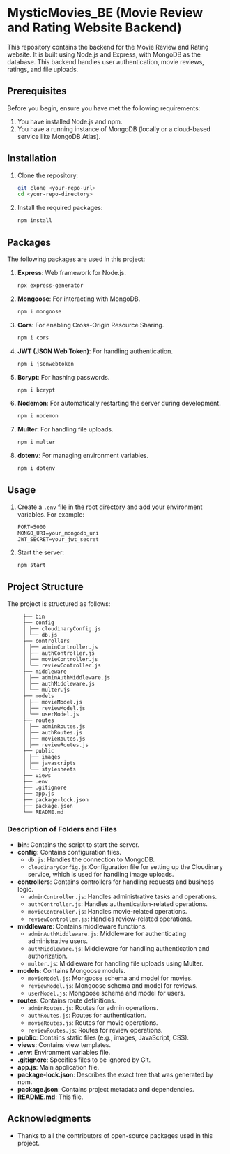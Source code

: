 # MysticMovies_BE (Movie Review and Rating Website Backend)

This repository contains the backend for the Movie Review and Rating website. It is built using Node.js and Express, with MongoDB as the database. This backend handles user authentication, movie reviews, ratings, and file uploads.

## Prerequisites

Before you begin, ensure you have met the following requirements:
1. You have installed Node.js and npm.
2. You have a running instance of MongoDB (locally or a cloud-based service like MongoDB Atlas).

## Installation

1. Clone the repository:
    ```bash
    git clone <your-repo-url>
    cd <your-repo-directory>
    ```

2. Install the required packages:
    ```bash
    npm install
    ```

## Packages

The following packages are used in this project:

1. **Express**: Web framework for Node.js.
    ```bash
    npx express-generator
    ```

2. **Mongoose**: For interacting with MongoDB.
    ```bash
    npm i mongoose
    ```

3. **Cors**: For enabling Cross-Origin Resource Sharing.
    ```bash
    npm i cors
    ```

4. **JWT (JSON Web Token)**: For handling authentication.
    ```bash
    npm i jsonwebtoken
    ```

5. **Bcrypt**: For hashing passwords.
    ```bash
    npm i bcrypt
    ```

6. **Nodemon**: For automatically restarting the server during development.
    ```bash
    npm i nodemon
    ```

7. **Multer**: For handling file uploads.
    ```bash
    npm i multer
    ```

8. **dotenv**: For managing environment variables.
    ```bash
    npm i dotenv
    ```

## Usage

1. Create a `.env` file in the root directory and add your environment variables. For example:
    ```plaintext
    PORT=5000
    MONGO_URI=your_mongodb_uri
    JWT_SECRET=your_jwt_secret
    ```

2. Start the server:
    ```bash
    npm start
    ```

## Project Structure

The project is structured as follows:

         ├── bin
         ├── config
         │ ├── cloudinaryConfig.js
         │ └── db.js
         ├── controllers
         │ ├── adminController.js
         │ ├── authController.js
         │ ├── movieController.js
         │ └── reviewController.js
         ├── middleware
         │ ├── adminAuthMiddleware.js
         │ ├── authMiddleware.js
         │ └── multer.js
         ├── models
         │ ├── movieModel.js
         │ ├── reviewModel.js
         │ └── userModel.js
         ├── routes
         │ ├── adminRoutes.js
         │ ├── authRoutes.js
         │ ├── movieRoutes.js
         │ ├── reviewRoutes.js
         ├── public
         │ ├── images
         │ ├── javascripts
         │ └── stylesheets
         ├── views
         ├── .env
         ├── .gitignore
         ├── app.js
         ├── package-lock.json
         ├── package.json
         └── README.md

### Description of Folders and Files

- **bin**: Contains the script to start the server.
- **config**: Contains configuration files.
  - `db.js`: Handles the connection to MongoDB.
  - `cloudinaryConfig.js`:Configuration file for setting up the Cloudinary service, which is used for handling image uploads.
- **controllers**: Contains controllers for handling requests and business logic.
  - `adminController.js`: Handles administrative tasks and operations.
  - `authController.js`: Handles authentication-related operations.
  - `movieController.js`: Handles movie-related operations.
  - `reviewController.js`: Handles review-related operations.
- **middleware**: Contains middleware functions.
  - `adminAuthMiddleware.js`: Middleware for authenticating administrative users.
  - `authMiddleware.js`: Middleware for handling authentication and authorization.
  - `multer.js`: Middleware for handling file uploads using Multer.
- **models**: Contains Mongoose models.
  - `movieModel.js`: Mongoose schema and model for movies.
  - `reviewModel.js`: Mongoose schema and model for reviews.
  - `userModel.js`: Mongoose schema and model for users.
- **routes**: Contains route definitions.
  - `adminRoutes.js`: Routes for admin operations.
  - `authRoutes.js`: Routes for authentication.
  - `movieRoutes.js`: Routes for movie operations.
  - `reviewRoutes.js`: Routes for review operations.
- **public**: Contains static files (e.g., images, JavaScript, CSS).
- **views**: Contains view templates.
- **.env**: Environment variables file.
- **.gitignore**: Specifies files to be ignored by Git.
- **app.js**: Main application file.
- **package-lock.json**: Describes the exact tree that was generated by npm.
- **package.json**: Contains project metadata and dependencies.
- **README.md**: This file.

## Acknowledgments

- Thanks to all the contributors of open-source packages used in this project.



